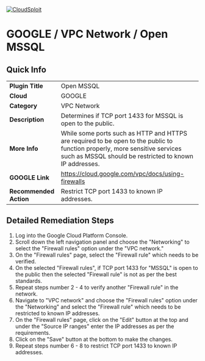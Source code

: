 [![CloudSploit](https://cloudsploit.com/img/logo-new-big-text-100.png "CloudSploit")](https://cloudsploit.com)

# GOOGLE / VPC Network / Open MSSQL

## Quick Info

| | |
|-|-|
| **Plugin Title** | Open MSSQL |
| **Cloud** | GOOGLE |
| **Category** | VPC Network |
| **Description** | Determines if TCP port 1433 for MSSQL is open to the public. |
| **More Info** | While some ports such as HTTP and HTTPS are required to be open to the public to function properly, more sensitive services such as MSSQL should be restricted to known IP addresses. |
| **GOOGLE Link** | https://cloud.google.com/vpc/docs/using-firewalls |
| **Recommended Action** | Restrict TCP port 1433 to known IP addresses. |

## Detailed Remediation Steps
1. Log into the Google Cloud Platform Console.
2. Scroll down the left navigation panel and choose the "Networking" to select the "Firewall rules" option under the "VPC network."
3. On the "Firewall rules" page, select the "Firewall rule" which needs to be verified.
4. On the selected "Firewall rules", if TCP port 1433 for "MSSQL" is open to the public then the selected "Firewall rule" is not as per the best standards.
5. Repeat steps number 2 - 4 to verify another "Firewall rule" in the network.
6. Navigate to "VPC network" and choose the "Firewall rules" option under the "Networking" and select the "Firewall rule" which needs to be restricted to known IP addresses.
7. On the "Firewall rules" page, click on the "Edit" button at the top and under the "Source IP ranges" enter the IP addresses as per the requirements.
8. Click on the "Save" button at the bottom to make the changes.
9. Repeat steps number 6 - 8 to restrict TCP port 1433 to known IP addresses.